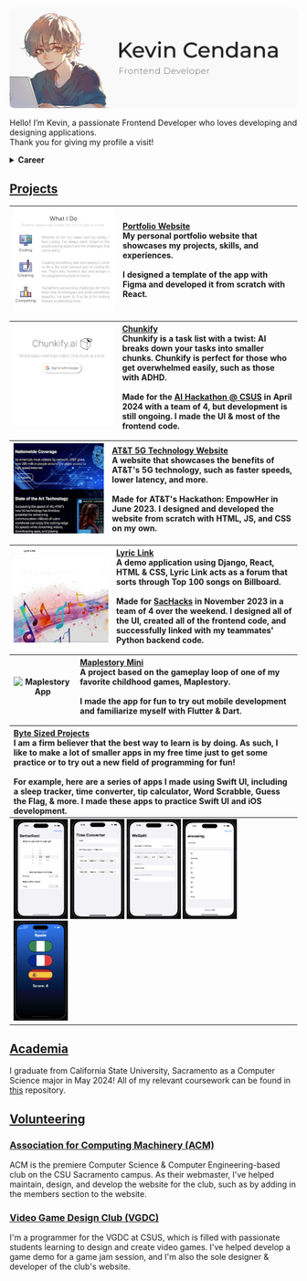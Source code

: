 
<!-- Header Image -->
<img src="kevin-cendana-header.png" alt="Header">

<!-- Introduction Text -->
<p>Hello! I’m Kevin, a passionate Frontend Developer who loves developing and designing applications. 
<br>
Thank you for giving my profile a visit! </p>

<!-- Section: Careers -->
<details>
  <summary>
    <b>Career</b>
  </summary>
  
  <img src="./dreamarcades-logo.png" href="https://www.dreamarcades.com/" width="160px" height="65px" alt="DreamArcades Logo">
  <p>I currently work as a Frontend Developer at <a href="https://www.dreamarcades.com/">DreamArcades!</a> It's a fun job that involves developing and designing the website for the company, with the occasional backend task managing their database.</p>
</details>

<!-- Section: Projects -->
<h2><u>Projects</u></h2>

<!-- Project: Portfolio Website -->
| ![Portfolio Website](./portfolio-website.png) | **[Portfolio Website](https://kevinpcendana.com/)**<br>My personal portfolio website that showcases my projects, skills, and experiences. <br><br> I designed a template of the app with Figma and developed it from scratch with React. |
|:--:|:--|

<!-- Project: Chunkify -->
| ![Chunkify](./chunkify.png) | **[Chunkify](https://github.com/Kevin-Cendana/Chunkify)**<br>Chunkify is a task list with a twist: AI breaks down your tasks into smaller chunks. Chunkify is perfect for those who get overwhelmed easily, such as those with ADHD. <br><br>Made for the [AI Hackathon @ CSUS](https://lu.ma/o2sau79c) in April 2024 with a team of 4, but development is still ongoing. I made the UI & most of the frontend code. |
|:--:|:--|


<!-- Project: AT&T 5G Technology Website -->
| ![AT&T 5G Website](./att-website.png) | **[AT&T 5G Technology Website](https://github.com/Kevin-Cendana/Hackathon-ATT-EmpowHer)**<br>A website that showcases the benefits of AT&T's 5G technology, such as faster speeds, lower latency, and more. <br><br>Made for AT&T's Hackathon: EmpowHer in June 2023. I designed and developed the website from scratch with HTML, JS, and CSS on my own. |
|:--:|:--|

<!-- Project: Lyric Link -->
| ![Lyric Link](./lyric-link.gif) | **[Lyric Link](https://github.com/Kevin-Cendana/Hackathon-SacHacks-2023)**<br>A demo application using Django, React, HTML & CSS, Lyric Link acts as a forum that sorts through Top 100 songs on Billboard. <br><br>Made for [SacHacks](https://sachacks-v.devpost.com/) in November 2023 in a team of 4 over the weekend. I designed all of the UI, created all of the frontend code, and successfully linked with my teammates' Python backend code. |
|:--:|:--|

<!-- Project: Maplestory Mini -->
| ![Maplestory App](./maplestory-app.gif) | **[Maplestory Mini](https://github.com/Kevin-Cendana/Byte-Sized-Projects/tree/main/Maplestory%20App)**<br>A project based on the gameplay loop of one of my favorite childhood games, Maplestory. <br><br>I made the app for fun to try out mobile development and familiarize myself with Flutter & Dart. |
|:--:|:--|


<!-- Project: Byte Sized Projects -->
| **[Byte Sized Projects](https://github.com/Kevin-Cendana/Byte-Sized-Projects)**<br>I am a firm believer that the best way to learn is by doing. As such, I like to make a lot of smaller apps in my free time just to get some practice or to try out a new field of programming for fun! <br><br>For example, here are a series of apps I made using Swift UI, including a sleep tracker, time converter, tip calculator, Word Scrabble, Guess the Flag, & more. I made these apps to practice Swift UI and iOS development. 
|:--|
| <img src="./better_rest.png" alt="Better Rest" width="95" height="175"> <img src="./time_converter.png" alt="Time Converter" width="95" height="175"> <img src="./we_split.png" alt="We Split" width="95" height="175"> <img src="./word_scrabble.png" alt="Word Scrabble" width="95" height="175"> <img src="./guess_the_flag.png" alt="Guess The Flag" width="95" height="175"> |


<!-- Section: Academia --> 
<h2><u>Academia</u></h2>
<p>I graduate from California State University, Sacramento as a Computer Science major in May 2024! All of my relevant coursework can be found in <a href="https://github.com/Kevin-Cendana/Computer-Science-Coursework">this</a> repository.</p>

<!-- Section: Volunteering --> 
<h2><u>Volunteering</u></h2>

<!-- Volunteer: ACM -->
<h3><a href="https://csus.acm.org/">Association for Computing Machinery (ACM)</a></h3>
ACM is the premiere Computer Science & Computer Engineering-based club on the CSU Sacramento campus. As their webmaster, I've helped maintain, design, and develop the website for the club, such as by adding in the members section to the website.
<!-- <img src="./acm-website.png"> -->

<!-- Volunteer: VGDC -->
<h3><a href="https://github.com/Kevin-Cendana/Video-Game-Design-Club-CSUS">Video Game Design Club (VGDC)</a></h3>
I'm a programmer for the VGDC at CSUS, which is filled with passionate students learning to design and create video games. I've helped develop a game demo for a game jam session, and I'm also the sole designer & developer of the club's website.